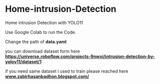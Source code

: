 # Home-intrusion-Detection
Home intrusion Detection with YOLO11

Use Google Colab to run the Code.

Change the path of **data.yaml**

you can download dataset form here **https://universe.roboflow.com/projects-9nwxi/intrusion-detection-by-yolov11/dataset/1** 

if you need same dataset i used to train please reached here **www.zabirhasanbadhon.blogspot.com/**

